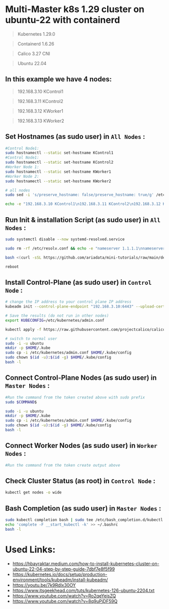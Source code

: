 # Multi-Master k8s 1.29 cluster on ubuntu-22 with containerd

> Kubernetes 1.29.0

> Containerd 1.6.26

> Calico 3.27 CNI

>Ubuntu 22.04

## In this example we have 4 nodes:

> 192.168.3.10 KControl1

> 192.168.3.11 KControl2

> 192.168.3.12 KWorker1

> 192.168.3.13 KWorker2

## Set Hostnames (as sudo user) in `All Nodes` :
```bash
#Control Node1:
sudo hostnamectl --static set-hostname KControl1
#Control Node1:
sudo hostnamectl --static set-hostname KControl2
#Worker Node 1:
sudo hostnamectl --static set-hostname KWorker1
#Worker Node 2:
sudo hostnamectl --static set-hostname KWorker2

# all nodes
sudo sed -i 's/preserve_hostname: false/preserve_hostname: true/g' /etc/cloud/cloud.cfg

echo -e "192.168.3.10 KControl1\n192.168.3.11 KControl2\n192.168.3.12 KWorker1\n192.168.3.13 KWorker2" | sudo tee -a /etc/hosts
```

## Run Init & installation Script (as sudo user) in `All Nodes` :
```bash
sudo systemctl disable --now systemd-resolved.service

sudo rm -rf /etc/resolv.conf && echo -e "nameserver 1.1.1.1\nnameserver 8.8.4.4\n" | sudo tee /etc/resolv.conf

bash <(curl -sSL https://github.com/ariadata/mini-tutorials/raw/main/devops/kubernetes/1.29/k8s-ubuntu22-root.sh)

reboot
```

## Install Control-Plane (as sudo user) in `Control Node` :
```bash
# change the IP address to your control plane IP address
kubeadm init --control-plane-endpoint "192.168.3.10:6443" --upload-certs --kubernetes-version 1.29.0 --pod-network-cidr=10.10.0.0/16

# Save the results (do not run in other nodes)
export KUBECONFIG=/etc/kubernetes/admin.conf

kubectl apply -f https://raw.githubusercontent.com/projectcalico/calico/v3.27.0/manifests/calico.yaml

# switch to normal user
sudo -i -u ubuntu
mkdir -p $HOME/.kube
sudo cp -i /etc/kubernetes/admin.conf $HOME/.kube/config
sudo chown $(id -u):$(id -g) $HOME/.kube/config
bash -l
```
## Connect Control-Plane Nodes (as sudo user) in `Master Nodes` :
```bash
#Run the command from the token created above with sudo prefix
sudo $COMMAND$

sudo -i -u ubuntu
mkdir -p $HOME/.kube
sudo cp -i /etc/kubernetes/admin.conf $HOME/.kube/config
sudo chown $(id -u):$(id -g) $HOME/.kube/config
bash -l
```

## Connect Worker Nodes (as sudo user) in `Worker Nodes` :
```bash
#Run the command from the token create output above
```

## Check Cluster Status (as root) in `Control Node` :
```bash
kubectl get nodes -o wide
```

## Bash Completion (as sudo user) in `Master Nodes` :
```bash
sudo kubectl completion bash | sudo tee /etc/bash_completion.d/kubectl > /dev/null
echo 'complete -F __start_kubectl -k' >> ~/.bashrc
bash -l
```


# Used Links:
- https://hbayraktar.medium.com/how-to-install-kubernetes-cluster-on-ubuntu-22-04-step-by-step-guide-7dbf7e8f5f99
- https://kubernetes.io/docs/setup/production-environment/tools/kubeadm/install-kubeadm/
- https://youtu.be/7k9Rdlx30OY
- https://www.itsgeekhead.com/tuts/kubernetes-126-ubuntu-2204.txt
- https://www.youtube.com/watch?v=Ro2qeYeisZQ
- https://www.youtube.com/watch?v=8q9uPjDF59Q
